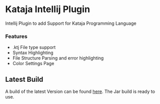 # Kataja Intellij Plugin
Intellij Plugin to add Support for Kataja Programming Language

### Features
- .ktj File type support
- Syntax Highlighting
- File Structure Parsing and error highlighting
- Color Settings Page

## Latest Build
A build of the latest Version can be found [here](https://github.com/XaverWeste/Kataja-Intellij-Plugin/tree/master/latestJarBuild). The Jar build is ready to use.
